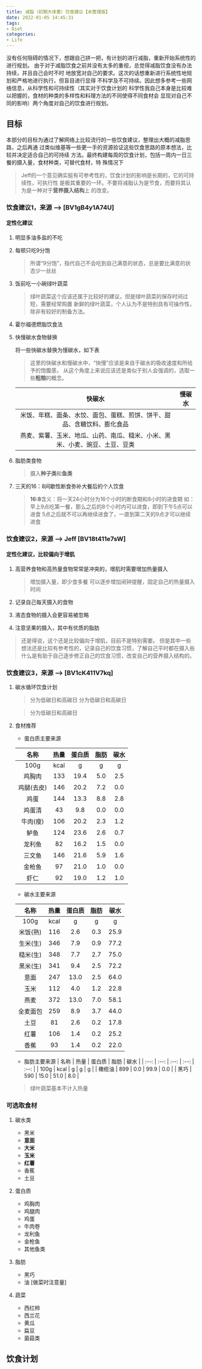 ```yaml
---
title: 减脂（初期大体重）饮食建议【未整理版】
date: 2022-01-05 14:45:31
tags:
- Diet
categories:
- Life
---
```


没有任何阻碍的情况下，想跟自己拼一把，有计划的进行减脂，重新开始系统性的进行规划。
由于对于减脂饮食之前并没有太多的重视，总觉得减脂饮食没有办法持续，并且自己会时不时
地放宽对自己的要求。这次的话想重新进行系统性地规划和严格地进行执行，但盲目进行显得
不科学及不可持续。因此想多参考一些网络信息，从科学性和可持续性（其实对于饮食计划的
科学性我自己本身是比较难以把握的，食材的种类的多样性和料理方法的不同使得不同食材会
显现对自己不同的影响）两个角度对自己的饮食进行规划。

<!-- more -->

## 目标

本部分的目标为通过了解网络上比较流行的一些饮食建议，整理出大概的减脂思路，之后再通
过类似维基等一些更一手的资源验证这些饮食思路的原本想法，比较并决定适合自己的可持续
方法。最终构建每周的饮食计划，包括一周内一日三餐的摄入量，食材种类，可替代食材，特
殊情况下

> Jeff的一个意见确实挺有可参考性的，饮食计划的影响是长期的，它的可持续性，可执行性
> 是极其重要的一环。不要将减脂认为是节食，而要将其认为是一种对于**营养摄入结构**上
的改变。

### 饮食建议1，来源 --> [BV1gB4y1A74U]

#### 定性化建议

1. 明显多油多盐的不吃

2. 每顿只吃9分饱
    
    > 所谓“9分饱”，指代自己不会吃到自己满意的状态，总是要比满意的状态少一丝丝

3. 饭前吃一小碗绿叶蔬菜 

    > 绿叶蔬菜这个应该还属于比较好的建议，但是绿叶蔬菜的保存时间过短，需要经常购置
    > 新鲜的绿叶蔬菜，个人认为不是特别具有可操作性，除非有较好的制备方法。

1. 霍尔福德燃脂饮食法

2. 快慢碳水食物替换
    
    将一些快碳水替换为慢碳水，如下表 

    > 这里的快碳水和慢碳水中，“快慢”应该是来自于碳水的吸收速度和所给予的饱腹感，
    > 从这个角度上来说应该还是类似于别人会强调的，选取一些**粗粮**的概念。

    |快碳水|慢碳水|
    |:---: |:---: |
    |米饭、年糕、面条、水饺、面包、蛋糕、煎饼、饼干、甜品、含糖饮料、膨化食品|
    燕麦、紫薯、玉米、地瓜、山药、南瓜、糙米、小米、黑米、小麦、豌豆、土豆、豆类|

3. 脂肪类食物

    > 摄入**种子类**和**鱼类**

3. 三天的16：8间歇性断食弥补大餐后的个人饮食

    > **16:8**含义：将一天24小时分为16个小时的断食期和8小时的进食期 
    > 如：早上9点吃第一餐，那么之后的8个小时内可以进食，即到下午5点可以进食
    > 5点之后就不可以再继续进食了，一直到第二天的9点才可以继续进食

### 饮食建议2，来源 --> Jeff [BV18t411e7sW]

#### 定性化建议，比较偏向于增肌

1. 高营养食物和高热量食物常常是冲突的，增肌时需要增加热量摄入
    
    > 增加摄入量，即少食多餐
    > 可以逐步增加闹钟提醒，固定自己的热量摄入时间

2. 记录自己每天摄入的食物

3. 液态食物的摄入会更容易被忽略

4. 注意坚果的摄入，其中有优质的脂肪

> 还是得说，这个还是比较偏向于增肌，目前不是特别需要。
> 但是其中一些想法还是比较有参考性的，记录自己的饮食习惯，了解自己平时都在摄入些
> 什么是有助于自己逐步修正自己的饮食习惯，改变自己的营养摄入结构的。


### 饮食建议3，来源 --> [BV1cK411V7kq]

1. 碳水循环饮食计划

    > 分为低碳日和高碳日
    > 分为低碳日和高碳日

    > 分为低碳日和高碳日

2. 食材推荐

    - 蛋白质主要来源

    |   名称    | 热量 | 蛋白质 | 脂肪 | 碳水 |
    |   :--:    | :--: |  :--:  | :--: | :--: |
    |   100g    | kcal |   g    |  g   |  g   |
    |   鸡胸肉  | 133 | 19.4 | 5.0 | 2.5 |
    | 鸡腿(去皮)| 146 | 20.2 | 7.2 | 0.0 |
    |   鸡蛋    | 144 | 13.3 | 8.8 | 2.8 |
    |   鸡蛋清  |  43 |  9.8 | 0.0 | 0.0 |
    |  牛肉(瘦) | 106 | 20.2 | 2.3 | 1.2 |
    |   鲈鱼    | 124 | 23.6 | 2.6 | 0.7 |
    |   龙利鱼  |  82 | 16.2 | 1.5 | 0.0 |
    |   三文鱼  | 146 | 21.6 | 5.9 | 1.6 |
    |   金枪鱼  |  97 | 21.0 | 1.0 | 0.0 |
    |   虾仁    |  92 | 19.0 | 1.2 | 1.0 |

    - 碳水主要来源

    | 名称 | 热量 | 蛋白质 | 脂肪 | 碳水 |
    | :--: | :--: |  :--:  | :--: | :--: |
    | 100g | kcal |   g    |  g   |  g   |
    |   米饭(熟)  | 116 |  2.6 | 0.3 | 25.9 |
    |   生米(生)  | 346 |  7.9 | 0.9 | 77.2 |
    |   糙米(生)  | 348 |  7.7 | 2.7 | 75.0 |
    |   黑米(生)  | 341 |  9.4 | 2.5 | 72.2 |
    |   意面      | 247 | 13.0 | 2.5 | 64.0 |
    |   玉米      | 112 |  4.0 | 1.2 | 22.8 |
    |   燕麦      | 372 | 13.0 | 7.0 | 58.1 |
    |   全麦面包  | 259 |  8.9 | 3.7 | 44.0 |
    |   土豆      |  81 |  2.6 | 0.2 | 17.8 |
    |   红薯      | 106 |  1.4 | 0.2 | 25.2 |
    |   香蕉      |  93 |  1.4 | 0.2 | 22.0 |

    - 脂肪主要来源
    | 名称 | 热量 | 蛋白质 | 脂肪 | 碳水 |
    | :--: | :--: |  :--:  | :--: | :--: |
    | 100g | kcal |   g    |  g   |  g   |
    |   橄榄油  | 899 |  0.0 | 99.9 | 0.0 |
    |   黑巧    | 590 | 15.0 | 51.0 | 8.0 |

    > 绿叶蔬菜基本不计入热量


### 可选取食材

1. 碳水类
    
    - 黑米 
    - **意面** 
    - **大米** 
    - **玉米** 
    - **红薯** 
    - 香蕉 
    - 土豆 

2. 蛋白质 
    
    - 鸡胸肉 
    - 鸡腿肉 
    - 鸡蛋 
    - 牛肉卷
    - 龙利鱼 
    - 金枪鱼
    - 其他鱼类

3. 脂肪 
    
    - 黑巧 
    - 油 [做菜时注意量]

4. 蔬菜 

    - 西红柿 
    - 西兰花
    - 黄瓜
    - 扁豆
    - 菌菇类

## 饮食计划
